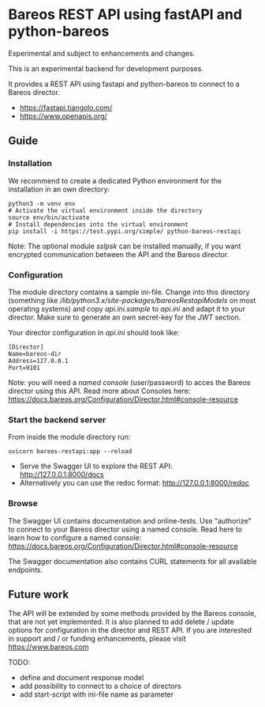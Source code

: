 # Bareos REST API using fastAPI and python-bareos

Experimental and subject to enhancements and changes.

This is an experimental backend for development purposes.

It provides a REST API using fastapi and python-bareos to connect to
a Bareos director.

* https://fastapi.tiangolo.com/
* https://www.openapis.org/

## Guide

### Installation

We recommend to create a dedicated Python environment for the installation in an own directory:

```
python3 -m venv env
# Activate the virtual environment inside the directory
source env/bin/activate
# Install dependencies into the virtual environment
pip install -i https://test.pypi.org/simple/ python-bareos-restapi
```

Note: The optional module _sslpsk_ can be installed manually, if you want encrypted communication between the API and the Bareos director.

### Configuration

The module directory contains a sample ini-file. Change into this directory (something like */lib/python3.x/site-packages/bareosRestapiModels* on most operating systems) and copy _api.ini.sample_ to _api.ini_ and adapt it to your director. Make sure to generate an own secret-key for the _JWT_ section.

Your director configuration in _api.ini_ should look like:
```
[Director]
Name=bareos-dir
Address=127.0.0.1
Port=9101
```

Note: you will need a *named console* (user/password) to acces the Bareos director using this API. Read more about Consoles here:
https://docs.bareos.org/Configuration/Director.html#console-resource


### Start the backend server

From inside the module directory run:

```
uvicorn bareos-restapi:app --reload
```

* Serve the Swagger UI to explore the REST API: http://127.0.0.1:8000/docs
* Alternatively you can use the redoc format: http://127.0.0.1:8000/redoc


### Browse
The Swagger UI contains documentation and online-tests. Use "authorize" to connect to your Bareos director using a named console. Read here to learn how to configure
a named console: https://docs.bareos.org/Configuration/Director.html#console-resource

The Swagger documentation also contains CURL statements for all available endpoints.

## Future work

The API will be extended by some methods provided by the Bareos console, that are not yet implemented. It is also planned to add delete / update options for configuration in the director and REST API. If you are interested in support and / or funding enhancements, please visit https://www.bareos.com

TODO: 
- define and document response model
- add possibility to connect to a choice of directors
- add start-script with ini-file name as parameter